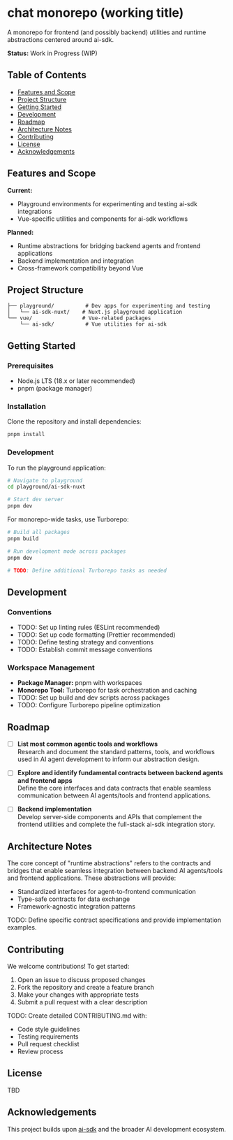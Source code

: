 # chat monorepo (working title)

<!-- TODO: Replace with actual repository name -->

A monorepo for frontend (and possibly backend) utilities and runtime abstractions centered around ai-sdk.

**Status:** Work in Progress (WIP)

## Table of Contents

- [Features and Scope](#features-and-scope)
- [Project Structure](#project-structure)
- [Getting Started](#getting-started)
- [Development](#development)
- [Roadmap](#roadmap)
- [Architecture Notes](#architecture-notes)
- [Contributing](#contributing)
- [License](#license)
- [Acknowledgements](#acknowledgements)

## Features and Scope

**Current:**

- Playground environments for experimenting and testing ai-sdk integrations
- Vue-specific utilities and components for ai-sdk workflows

**Planned:**

- Runtime abstractions for bridging backend agents and frontend applications
- Backend implementation and integration
- Cross-framework compatibility beyond Vue

## Project Structure

```
├── playground/          # Dev apps for experimenting and testing
│   └── ai-sdk-nuxt/    # Nuxt.js playground application
└── vue/                # Vue-related packages
    └── ai-sdk/          # Vue utilities for ai-sdk
```

## Getting Started

### Prerequisites

- Node.js LTS (18.x or later recommended)
- pnpm (package manager)

### Installation

Clone the repository and install dependencies:

```bash
pnpm install
```

### Development

To run the playground application:

```bash
# Navigate to playground
cd playground/ai-sdk-nuxt

# Start dev server
pnpm dev
```

For monorepo-wide tasks, use Turborepo:

```bash
# Build all packages
pnpm build

# Run development mode across packages
pnpm dev

# TODO: Define additional Turborepo tasks as needed
```

## Development

### Conventions

- TODO: Set up linting rules (ESLint recommended)
- TODO: Set up code formatting (Prettier recommended)
- TODO: Define testing strategy and conventions
- TODO: Establish commit message conventions

### Workspace Management

- **Package Manager:** pnpm with workspaces
- **Monorepo Tool:** Turborepo for task orchestration and caching
- TODO: Set up build and dev scripts across packages
- TODO: Configure Turborepo pipeline optimization

## Roadmap

- [ ] **List most common agentic tools and workflows**  
       Research and document the standard patterns, tools, and workflows used in AI agent development to inform our abstraction design.

- [ ] **Explore and identify fundamental contracts between backend agents and frontend apps**  
       Define the core interfaces and data contracts that enable seamless communication between AI agents/tools and frontend applications.

- [ ] **Backend implementation**  
       Develop server-side components and APIs that complement the frontend utilities and complete the full-stack ai-sdk integration story.

## Architecture Notes

The core concept of "runtime abstractions" refers to the contracts and bridges that enable seamless integration between backend AI agents/tools and frontend applications. These abstractions will provide:

- Standardized interfaces for agent-to-frontend communication
- Type-safe contracts for data exchange
- Framework-agnostic integration patterns

TODO: Define specific contract specifications and provide implementation examples.

## Contributing

We welcome contributions! To get started:

1. Open an issue to discuss proposed changes
2. Fork the repository and create a feature branch
3. Make your changes with appropriate tests
4. Submit a pull request with a clear description

TODO: Create detailed CONTRIBUTING.md with:

- Code style guidelines
- Testing requirements
- Pull request checklist
- Review process

## License

TBD

<!-- TODO: Choose and add appropriate license (MIT, Apache 2.0, etc.) -->

## Acknowledgements

This project builds upon [ai-sdk](https://ai-sdk.dev) and the broader AI development ecosystem.

<!-- TODO: Add specific links and acknowledgements as the project develops -->

